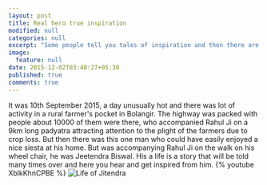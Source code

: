 ```yaml
---
layout: post
title: Real hero true inspiration
modified: null
categories: null
excerpt: "Some people tell you tales of inspiration and then there are some who inspire you through their way of life, Jitendra is one such man."
image: 
  feature: null
date: 2015-12-02T03:40:27+05:30
published: true
comments: true
---
```


It was 10th September 2015, a day unusually hot and there was lot of activity in a rural farmer's pocket in Bolangir. The highway was packed with people about 10000 of them were there, who accompanied Rahul Ji on a 9km long padyatra attracting attention to the plight of the farmers due to crop loss. But then there was this one man who could have easily enjoyed a nice siesta at his home. But was accompanying Rahul Ji on the walk on his wheel chair, he was Jeetendra Biswal. His a life is a story that will be told many times over and here you hear and get inspired from him.
{% youtube XblkKhnCPBE %}
![Life of Jitendra]({{site.baseurl}}/images/jitendra.jpg)

